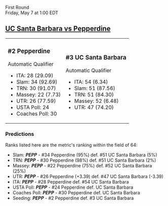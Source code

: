 First Round  
Friday, May 7 at 1:00 EDT
## [UC Santa Barbara vs Pepperdine](https://www.ncaa.com/game/5833380) 

<table><tr><td>  

### #2 Pepperdine  

Automatic Qualifier  
- ITA: 28 (29.09)  
- Slam: 34 (92.69)  
- TRN: 30 (91.07)  
- Massey: 22 (7.73)  
- UTR: 26 (77.59)  
- USTA Poll: 24  
- Coaches Poll: 30  

</td><td>  

### #3 UC Santa Barbara  

Automatic Qualifier  
- ITA: 54 (6.34)  
- Slam: 51 (87.56)  
- TRN: 51 (84.30)  
- Massey: 52 (6.48)  
- UTR: 47 (74.20)  

</td></tr></table>  

 ### Predictions  

Ranks listed here are the metric's ranking within the field of 64:  
- Slam: ***PEPP*** - #34 Pepperdine (95%) def. #51 UC Santa Barbara (5%)  
- TRN: ***PEPP*** - #30 Pepperdine (98%) def. #51 UC Santa Barbara (2%)  
- Massey: ***PEPP*** - #22 Pepperdine (75%) def. #52 UC Santa Barbara (25%)  
- UTR: ***PEPP*** - #26 Pepperdine (+3.39) def. #47 UC Santa Barbara (-3.39)  
- ITA: ***PEPP*** - #28 Pepperdine def. #54 UC Santa Barbara  
- USTA Poll: ***PEPP*** - #24 Pepperdine def. UC Santa Barbara  
- Coaches Poll: ***PEPP*** - #30 Pepperdine def. UC Santa Barbara  
- Seeding: ***PEPP*** - #2 Pepperdine def. #3 UC Santa Barbara  